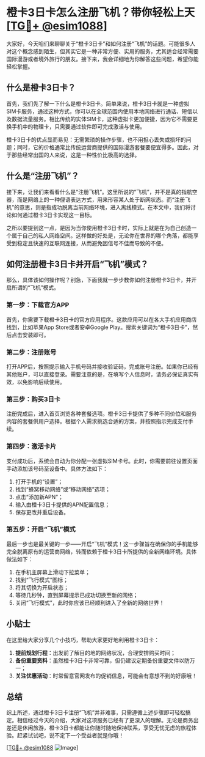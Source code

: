 # 橙卡3日卡怎么注册飞机？带你轻松上天[[TG💪+ @esim1088](https://t.me/s/esim1088)]

大家好，今天咱们来聊聊关于“橙卡3日卡”和如何注册“飞机”的话题。可能很多人对这个概念感到陌生，但其实它是一种非常方便、实用的服务，尤其适合经常需要国际漫游或者境外旅行的朋友。接下来，我会详细地为你解答这些问题，希望你能轻松掌握。

## 什么是橙卡3日卡？

首先，我们先了解一下什么是橙卡3日卡。简单来说，橙卡3日卡就是一种虚拟SIM卡服务，通过这种方式，你可以在全球范围内使用本地网络进行通话、短信以及数据流量服务。相比传统的实体SIM卡，这种虚拟卡更加便捷，因为它不需要更换手机中的物理卡，只需要通过软件即可完成激活与使用。

橙卡3日卡的优点显而易见：无需繁琐的操作步骤，也不用担心丢失或损坏的问题；同时，它的价格通常比传统运营商提供的国际漫游套餐要便宜得多。因此，对于那些经常出国的人来说，这是一种性价比极高的选择。

## 什么是“注册飞机”？

接下来，让我们来看看什么是“注册飞机”。这里所说的“飞机”，并不是真的指航空器，而是网络上的一种俚语表达方式，用来形容某人处于断网状态。而“注册飞机”的意思，则是指成功脱离当前网络环境，进入离线模式。在本文中，我们将讨论如何通过橙卡3日卡实现这一目标。

之所以要提到这一点，是因为当你使用橙卡3日卡时，实际上就是在为自己创造一个属于自己的私人网络空间。这样做的好处是，无论你在世界的哪个角落，都能享受到稳定且快速的互联网连接，从而避免因信号不佳而导致的不便。

## 如何注册橙卡3日卡并开启“飞机”模式？

那么，具体该如何操作呢？别急，下面我就一步步教你如何注册橙卡3日卡，并开启所谓的“飞机”模式。

### 第一步：下载官方APP

首先，你需要下载橙卡3日卡的官方应用程序。这款应用可以在各大手机应用商店找到，比如苹果App Store或者安卓Google Play。搜索关键词为“橙卡3日卡”，然后点击安装即可。

### 第二步：注册账号

打开APP后，按照提示输入手机号码并接收验证码，完成账号注册。如果你已经有其他账户，可以直接登录。需要注意的是，在填写个人信息时，请务必保证真实有效，以免影响后续使用。

### 第三步：购买3日卡

注册完成后，进入首页浏览各种套餐选项。橙卡3日卡提供了多种不同价位和服务内容的套餐供用户选择。根据个人需求挑选合适的方案，并按照指示完成支付手续。

### 第四步：激活卡片

支付成功后，系统会自动为你分配一张虚拟SIM卡号。此时，你需要前往设置页面手动添加该号码至设备中。具体方法如下：

1. 打开手机的“设置”；
2. 找到“蜂窝移动网络”或“移动网络”选项；
3. 点击“添加新APN”；
4. 输入由橙卡3日卡提供的APN配置信息；
5. 保存更改并重启设备。

### 第五步：开启“飞机”模式

最后一步也是最关键的一步——开启“飞机”模式！这一步骤旨在确保你的手机能够完全脱离原有的运营商网络，转而依赖于橙卡3日卡所提供的全新网络环境。具体做法如下：

1. 在手机主屏幕上滑动下拉菜单；
2. 找到“飞行模式”图标；
3. 将其切换为开启状态；
4. 等待几秒钟，直到屏幕提示已成功切换至新的网络；
5. 关闭“飞行模式”，此时你应该已经顺利进入了全新的网络世界！

## 小贴士

在这里给大家分享几个小技巧，帮助大家更好地利用橙卡3日卡：

1. **提前规划行程**：出发前了解目的地的网络状况，合理安排购买时间；
2. **备份重要资料**：虽然橙卡3日卡非常可靠，但仍建议定期备份重要文件以防万一；
3. **关注优惠活动**：时常留意官网发布的促销信息，可能会有意想不到的好康哦！

## 总结

综上所述，通过橙卡3日卡注册“飞机”并非难事，只需遵循上述步骤即可轻松搞定。相信经过今天的介绍，大家对这项服务已经有了更深入的理解。无论是商务出差还是休闲旅游，橙卡3日卡都能让你随时随地保持联系，享受无忧无虑的旅程体验。赶紧试试吧，说不定下一个受益者就是你哦！

[[TG💪+ @esim1088](https://t.me/s/esim1088) ![Image](https://i.postimg.cc/4NQfJmqS/Snipaste-2025-05-13-00-14-12.png)]